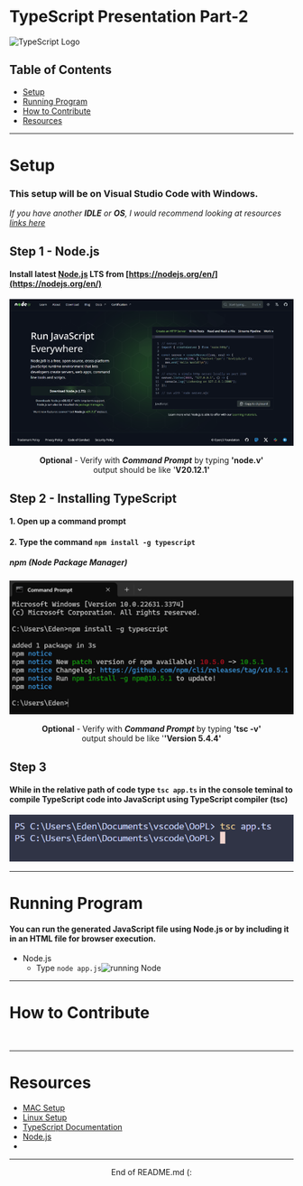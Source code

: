 # TypeScript Presentation Part-2
<img src="https://miro.medium.com/v2/resize:fit:1358/1*moJeTvW97yShLB7URRj5Kg.png" alt="TypeScript Logo" width="500px"></img>
## Table of Contents
- [Setup](#setup)
- [Running Program]()
- [How to Contribute]()
- [Resources]()

---

# Setup
### This setup will be on **Visual Studio Code** with **Windows**.<br>
*If you have another **IDLE** or **OS**, I would recommend looking at resources [links here](#resources)*

## Step 1 - Node.js
#### Install latest [Node.js](https://nodejs.org/en/) LTS from [https://nodejs.org/en/](https://nodejs.org/en/)

![Node.js Screenshot](images\Nodejs.webp)

<div align="center"> <b>Optional</b> - Verify with <b><i>Command Prompt</i></b> by typing <b>'node.v'</b><br>output should be like '<b>V20.12.1'</b></div>


## Step 2 - Installing TypeScript
#### 1. Open up a **command prompt**
#### 2. Type the command ```npm install -g typescript```
##### npm (Node Package Manager)
![command prompt](images\cmd_TypeScript_Install.webp)
<div align="center"> <b>Optional</b> - Verify with <b><i>Command Prompt</i></b> by typing <b>'tsc -v'</b><br>output should be like '<b>'Version 5.4.4'</b></div>

## Step 3
#### While in the relative path of code type ```tsc app.ts``` in the console teminal to compile TypeScript code into JavaScript using TypeScript compiler (tsc)
![compile](images\Compile_TypeScipt.webp)

---

# Running Program
#### You can run the generated JavaScript file using Node.js or by including it in an HTML file for browser execution.
- Node.js 
    - Type ```node app.js```![running Node]()
---

# How to Contribute
![]()

---
# Resources
- [MAC Setup]()
- [Linux Setup]()
- [TypeScript Documentation]()
- [Node.js](https://nodejs.org/en/)
- 

---
<div align="center">End of README.md (: </div>

